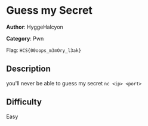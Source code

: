 # Guess my Secret

**Author**: HyggeHalcyon

**Category**: Pwn

Flag: `HCS{00oops_m3mOry_l3ak}`

## Description

you'll never be able to guess my secret
`nc <ip> <port>`

## Difficulty

Easy

